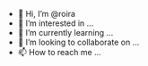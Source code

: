 - 👋 Hi, I’m @roira
- 👀 I’m interested in ...
- 🌱 I’m currently learning ...
- 💞️ I’m looking to collaborate on ...
- 📫 How to reach me ...

<!---
roira/roira is a ✨ special ✨ repository because its `README.md` (this file) appears on your GitHub profile.
You can click the Preview link to take a look at your changes.
--->
